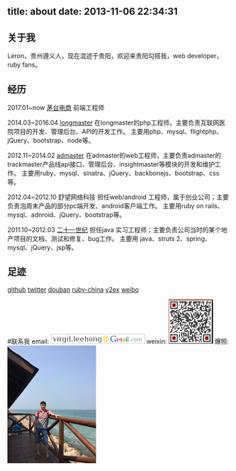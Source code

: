 title: about
date: 2013-11-06 22:34:31
---

## 关于我
Leron，贵州遵义人，现在混迹于贵阳，欢迎来贵阳勾搭我，web developer，ruby fans。

## 经历
2017.01~now [茅台电商](http://www.emaotai.cn)
前端工程师

2014.03~2016.04 [longmaster](http://www.admaster.com.cn)
在longmaster的php工程师，主要负责互联网医院项目的开发、管理后台、API的开发工作。
主要用php、mysql、flightphp、jQuery、bootstrap、node等。

2012.11~2014.02 [admaster](http://www.admaster.com.cn)
在admaster的web工程师，主要负责admaster的trackmaster产品线api接口、管理后台、insightmaster等模块的开发和维护工作。
主要用ruby、mysql、sinatra、jQuery、backbonejs、bootstrap、css等。

2012.04~2012.10 舒望网络科技
担任web/android 工程师，属于创业公司；主要负责泡周末产品的部分pc端开发、android客户端工作。
主要用ruby on rails、mysql、adnroid、jQuery、bootstrap等。

2011.10~2012.03 [二十一世纪](http://www.21at.com.cn)
担任java 实习工程师；主要负责公司当时的某个地产项目的文档、测试和修复、bug工作。
主要用 java、struts 2、spring、mysql、jQuery、jsp等。

## 足迹
[github](https://github.com/leehong)
[twitter](https://twitter.com/stackvirgil)
[douban](http://www.douban.com/people/55654849/)
[ruby-china](http://ruby-china.org/virgil)
[v2ex](http://www.v2ex.com/member/virgil)
[weibo](http://weibo.com/yiluodenanzhu/profile)

#联系我
email:
![](/img/email.gif)
weixin:
<img src="/img/weixin.jpg" style="width:100px;height:100px;"></img>
爆照:
<img src="/img/me.jpg" style="width:200px;height:266px;"></img>
